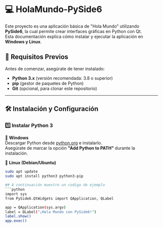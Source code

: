 # 💻 HolaMundo-PySide6

Este proyecto es una aplicación básica de "Hola Mundo" utilizando **PySide6**, la cual permite crear interfaces gráficas en Python con Qt.  
Esta documentación explica cómo instalar y ejecutar la aplicación en **Windows y Linux**.

## 📌 Requisitos Previos
Antes de comenzar, asegúrate de tener instalado:
- **Python 3.x** (versión recomendada: 3.8 o superior)
- **pip** (gestor de paquetes de Python)
- **Git** (opcional, para clonar este repositorio)

---

## 🛠️ Instalación y Configuración

### **1️⃣ Instalar Python 3**
🔹 **Windows**  
Descargar Python desde [python.org](https://www.python.org/downloads/) e instalarlo.  
Asegúrate de marcar la opción **"Add Python to PATH"** durante la instalación.

🔹 **Linux (Debian/Ubuntu)**
```bash
sudo apt update
sudo apt install python3 python3-pip

## A continuación muestro un codigo de ejemplo
```python
import sys
from PySide6.QtWidgets import QApplication, QLabel

app = QApplication(sys.argv)
label = QLabel("¡Hola Mundo con PySide6!")
label.show()
app.exec()

```
